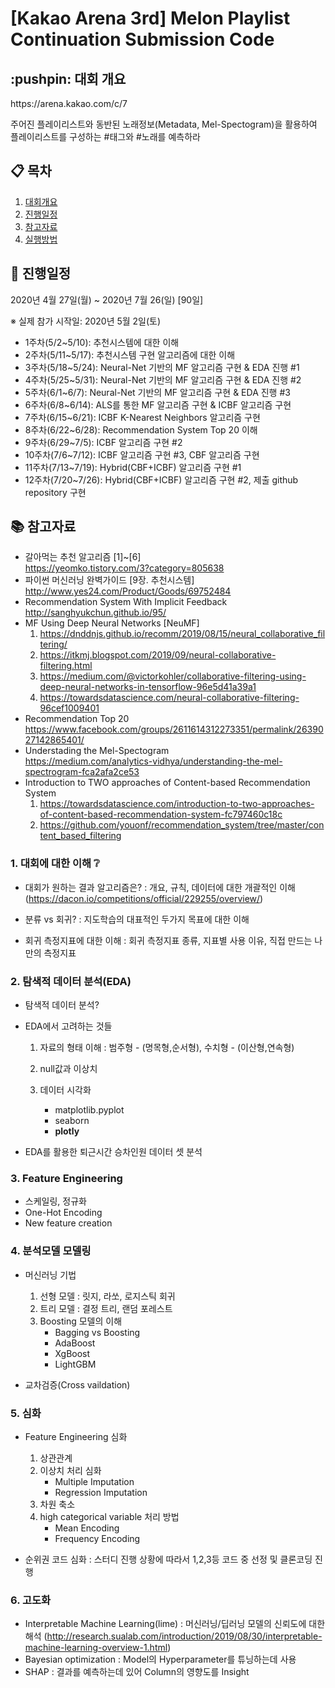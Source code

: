 # [Kakao Arena 3rd] Melon Playlist Continuation Submission Code

<h2 id="context"> :pushpin: 대회 개요 </h2>
https://arena.kakao.com/c/7

주어진 플레이리스트와 동반된 노래정보(Metadata, Mel-Spectogram)을 활용하여 플레이리스트를 구성하는 #태그와 #노래를 예측하라 

## :clipboard: 목차
<ol>
<li><a href="context">대회개요</a></li>
<li><a href="schedule">진행일정</a></li>
<li><a href="reference">참고자료</a></li>
<li><a href="execution">실행방법</a></li>
</ol>


## :calendar: 진행일정
2020년 4월 27일(월) ~ 2020년 7월 26(일) [90일]
 
※ 실제 참가 시작일: 2020년 5월 2일(토)

* 1주차(5/2~5/10): 추천시스템에 대한 이해
* 2주차(5/11~5/17): 추천시스템 구현 알고리즘에 대한 이해
* 3주차(5/18~5/24): Neural-Net 기반의 MF 알고리즘 구현 & EDA 진행 #1
* 4주차(5/25~5/31): Neural-Net 기반의 MF 알고리즘 구현 & EDA 진행 #2
* 5주차(6/1~6/7): Neural-Net 기반의 MF 알고리즘 구현 & EDA 진행 #3
* 6주차(6/8~6/14): ALS를 통한 MF 알고리즘 구현 & ICBF 알고리즘 구현 
* 7주차(6/15~6/21): ICBF K-Nearest Neighbors 알고리즘 구현
* 8주차(6/22~6/28): Recommendation System Top 20 이해
* 9주차(6/29~7/5): ICBF 알고리즘 구현 #2
* 10주차(7/6~7/12): ICBF 알고리즘 구현 #3, CBF 알고리즘 구현
* 11주차(7/13~7/19): Hybrid(CBF+ICBF) 알고리즘 구현 #1
* 12주차(7/20~7/26): Hybrid(CBF+ICBF) 알고리즘 구현 #2, 제출 github repository 구현

## :books: 참고자료

* 갈아먹는 추천 알고리즘 [1]~[6] <br/>
   https://yeomko.tistory.com/3?category=805638
* 파이썬 머신러닝 완벽가이드 [9장. 추천시스템] <br/>
   http://www.yes24.com/Product/Goods/69752484
* Recommendation System With Implicit Feedback <br/>
   http://sanghyukchun.github.io/95/
* MF Using Deep Neural Networks [NeuMF] <br/>
   1. https://dnddnjs.github.io/recomm/2019/08/15/neural_collaborative_filtering/
   2. https://itkmj.blogspot.com/2019/09/neural-collaborative-filtering.html
   3. https://medium.com/@victorkohler/collaborative-filtering-using-deep-neural-networks-in-tensorflow-96e5d41a39a1
   4. https://towardsdatascience.com/neural-collaborative-filtering-96cef1009401
* Recommendation Top 20 <br/>
    https://www.facebook.com/groups/2611614312273351/permalink/2639027142865401/
* Understading the Mel-Spectogram <br/> 
    https://medium.com/analytics-vidhya/understanding-the-mel-spectrogram-fca2afa2ce53
* Introduction to TWO approaches of Content-based Recommendation System <br/>
    1. https://towardsdatascience.com/introduction-to-two-approaches-of-content-based-recommendation-system-fc797460c18c
    2. https://github.com/youonf/recommendation_system/tree/master/content_based_filtering

### 1. 대회에 대한 이해 :grey_question:
 - 대회가 원하는 결과 알고리즘은?
	: 개요, 규칙, 데이터에 대한 개괄적인 이해
	(https://dacon.io/competitions/official/229255/overview/)
	
 - 분류 vs 회귀?
	: 지도학습의 대표적인 두가지 목표에 대한 이해

 - 회귀 측정지표에 대한 이해
	: 회귀 측정지표 종류, 지표별 사용 이유, 직접 만드는 나만의 측정지표
	
### 2. 탐색적 데이터 분석(EDA)
 - 탐색적 데이터 분석?
 
 - EDA에서 고려하는 것들
	1. 자료의 형태 이해
		: 범주형 - (명목형,순서형), 수치형 - (이산형,연속형)
		
	2. null값과 이상치

	3. 데이터 시각화
		* matplotlib.pyplot
		* seaborn
		* **plotly**

 - EDA를 활용한 퇴근시간 승차인원 데이터 셋 분석
 
### 3. Feature	 Engineering
 - 스케일링, 정규화
 - One-Hot Encoding
 - New feature creation
 
### 4. 분석모델 모델링
 - 머신러닝 기법
	1. 선형 모델
		: 릿지, 라쏘, 로지스틱 회귀
	2. 트리 모델
		: 결정 트리, 랜덤 포레스트
	3. Boosting 모델의 이해
	    * Bagging vs Boosting
		* AdaBoost
		* XgBoost
		* LightGBM
		
 - 교차검증(Cross vaildation)
 
### 5. 심화
 - Feature Engineering 심화
	1. 상관관계
	2. 이상치 처리 심화
		* Multiple Imputation
		* Regression Imputation
	3. 차원 축소
	4. high categorical variable 처리 방법
		* Mean Encoding
		* Frequency Encoding
		
 - 순위권 코드 심화
	: 스터디 진행 상황에 따라서 1,2,3등 코드 중 선정 및 클론코딩 진행
	
### 6. 고도화
- Interpretable Machine Learning(lime)
  : 머신러닝/딥러닝 모델의 신뢰도에 대한 해석
  (http://research.sualab.com/introduction/2019/08/30/interpretable-machine-learning-overview-1.html)
- Bayesian optimization
  : Model의 Hyperparameter를 튜닝하는데 사용
- SHAP
  : 결과를 예측하는데 있어 Column의 영향도를 Insight


